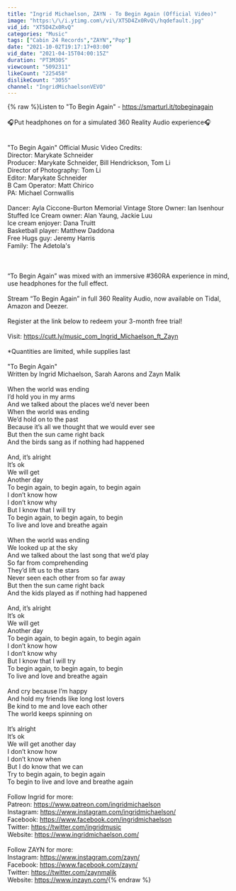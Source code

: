 ```yaml
---
title: "Ingrid Michaelson, ZAYN - To Begin Again (Official Video)"
image: "https:\/\/i.ytimg.com\/vi\/XT5D4Zx0RvQ\/hqdefault.jpg"
vid_id: "XT5D4Zx0RvQ"
categories: "Music"
tags: ["Cabin 24 Records","ZAYN","Pop"]
date: "2021-10-02T19:17:17+03:00"
vid_date: "2021-04-15T04:00:15Z"
duration: "PT3M30S"
viewcount: "5092311"
likeCount: "225458"
dislikeCount: "3055"
channel: "IngridMichaelsonVEVO"
---
```

{% raw %}Listen to &quot;To Begin Again&quot; - <a rel="nofollow" target="blank" href="https://smarturl.it/tobeginagain">https://smarturl.it/tobeginagain</a><br /><br />🎧Put headphones on for a simulated 360 Reality Audio experience🎧<br /><br /> <br />&quot;To Begin Again&quot; Official Music Video Credits:<br />Director: Marykate Schneider<br />Producer: Marykate Schneider, Bill Hendrickson, Tom Li<br />Director of Photography: Tom Li<br />Editor: Marykate Schneider<br />B Cam Operator: Matt Chirico<br />PA: Michael Cornwallis<br /> <br />Dancer: Ayla Ciccone-Burton Memorial Vintage Store Owner: Ian Isenhour<br />Stuffed Ice Cream owner: Alan Yaung, Jackie Luu<br />Ice cream enjoyer: Dana Truitt<br />Basketball player: Matthew Daddona<br />Free Hugs guy: Jeremy Harris<br />Family: The Adetola's<br /><br /> <br /><br />“To Begin Again” was mixed with an immersive #360RA experience in mind, use headphones for the full effect.<br /><br />Stream “To Begin Again” in full 360 Reality Audio, now available on Tidal, Amazon and Deezer.<br /><br />Register at the link below to redeem your 3-month free trial!<br /><br />Visit: <a rel="nofollow" target="blank" href="https://cutt.ly/music_com_Ingrid_Michaelson_ft_Zayn">https://cutt.ly/music_com_Ingrid_Michaelson_ft_Zayn</a><br /><br />*Quantities are limited, while supplies last<br /><br /> &quot;To Begin Again&quot;<br />Written by Ingrid Michaelson, Sarah Aarons and Zayn Malik<br /> <br />When the world was ending<br />I’d hold you in my arms<br />And we talked about the places we’d never been<br />When the world was ending<br />We’d hold on to the past<br />Because it’s all we thought that we would ever see<br />But then the sun came right back<br />And the birds sang as if nothing had happened<br /> <br />And, it’s alright<br />It’s ok<br />We will get<br />Another day<br />To begin again, to begin again, to begin again<br />I don’t know how<br />I don’t know why<br />But I know that I will try<br />To begin again, to begin again, to begin<br />To live and love and breathe again<br /> <br />When the world was ending<br />We looked up at the sky<br />And we talked about the last song that we’d play<br />So far from comprehending<br />They’d lift us to the stars<br />Never seen each other from so far away<br />But then the sun came right back<br />And the kids played as if nothing had happened<br /> <br />And, it’s alright<br />It’s ok<br />We will get<br />Another day<br />To begin again, to begin again, to begin again<br />I don’t know how<br />I don’t know why<br />But I know that I will try<br />To begin again, to begin again, to begin<br />To live and love and breathe again<br /> <br />And cry because I’m happy<br />And hold my friends like long lost lovers<br />Be kind to me and love each other<br />The world keeps spinning on<br /> <br />It’s alright<br />It’s ok<br />We will get another day<br />I don’t know how<br />I don’t know when<br />But I do know that we can<br />Try to begin again, to begin again<br />To begin to live and love and breathe again<br /> <br />Follow Ingrid for more:<br />Patreon: <a rel="nofollow" target="blank" href="https://www.patreon.com/ingridmichaelson">https://www.patreon.com/ingridmichaelson</a><br />Instagram: <a rel="nofollow" target="blank" href="https://www.instagram.com/ingridmichaelson/">https://www.instagram.com/ingridmichaelson/</a><br />Facebook: <a rel="nofollow" target="blank" href="https://www.facebook.com/ingridmichaelson">https://www.facebook.com/ingridmichaelson</a><br />Twitter: <a rel="nofollow" target="blank" href="https://twitter.com/ingridmusic">https://twitter.com/ingridmusic</a><br />Website: <a rel="nofollow" target="blank" href="https://www.ingridmichaelson.com/">https://www.ingridmichaelson.com/</a><br /> <br />Follow ZAYN for more:<br />Instagram: <a rel="nofollow" target="blank" href="https://www.instagram.com/zayn/">https://www.instagram.com/zayn/</a><br />Facebook: <a rel="nofollow" target="blank" href="https://www.facebook.com/zayn/">https://www.facebook.com/zayn/</a><br />Twitter: <a rel="nofollow" target="blank" href="https://twitter.com/zaynmalik">https://twitter.com/zaynmalik</a><br />Website: <a rel="nofollow" target="blank" href="https://www.inzayn.com/">https://www.inzayn.com/</a>{% endraw %}
